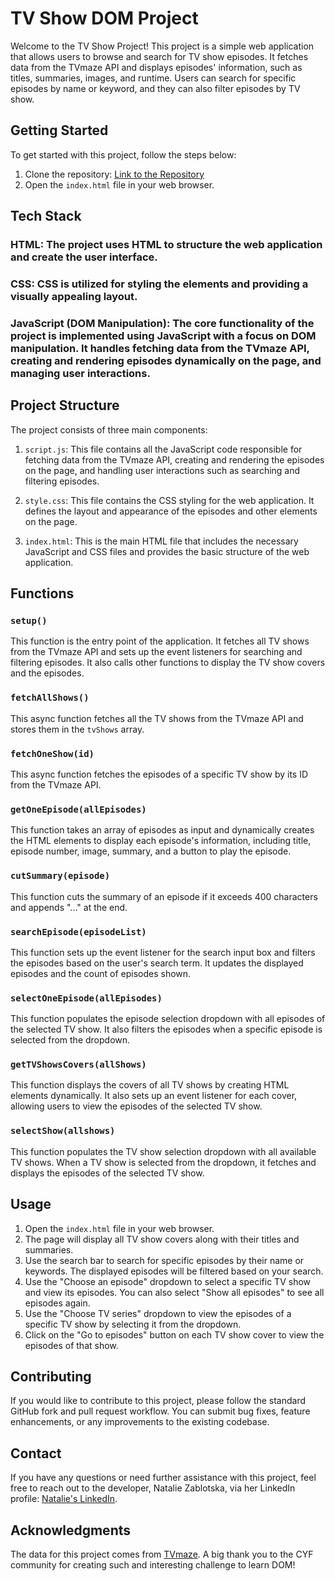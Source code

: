 # TV Show DOM Project

Welcome to the TV Show Project! This project is a simple web application that allows users to browse and search for TV show episodes. It fetches data from the TVmaze API and displays episodes' information, such as titles, summaries, images, and runtime. Users can search for specific episodes by name or keyword, and they can also filter episodes by TV show.

## Getting Started

To get started with this project, follow the steps below:

1. Clone the repository: [Link to the Repository](https://github.com/nataliiazab/tv-show-dom-project)
2. Open the `index.html` file in your web browser.

## Tech Stack
### HTML: The project uses HTML to structure the web application and create the user interface.
### CSS: CSS is utilized for styling the elements and providing a visually appealing layout.
### JavaScript (DOM Manipulation): The core functionality of the project is implemented using JavaScript with a focus on DOM manipulation. It handles fetching data from the TVmaze API, creating and rendering episodes dynamically on the page, and managing user interactions.

## Project Structure

The project consists of three main components:

1. `script.js`: This file contains all the JavaScript code responsible for fetching data from the TVmaze API, creating and rendering the episodes on the page, and handling user interactions such as searching and filtering episodes.

2. `style.css`: This file contains the CSS styling for the web application. It defines the layout and appearance of the episodes and other elements on the page.

3. `index.html`: This is the main HTML file that includes the necessary JavaScript and CSS files and provides the basic structure of the web application.

## Functions

### `setup()`

This function is the entry point of the application. It fetches all TV shows from the TVmaze API and sets up the event listeners for searching and filtering episodes. It also calls other functions to display the TV show covers and the episodes.

### `fetchAllShows()`

This async function fetches all the TV shows from the TVmaze API and stores them in the `tvShows` array.

### `fetchOneShow(id)`

This async function fetches the episodes of a specific TV show by its ID from the TVmaze API.

### `getOneEpisode(allEpisodes)`

This function takes an array of episodes as input and dynamically creates the HTML elements to display each episode's information, including title, episode number, image, summary, and a button to play the episode.

### `cutSummary(episode)`

This function cuts the summary of an episode if it exceeds 400 characters and appends "..." at the end.

### `searchEpisode(episodeList)`

This function sets up the event listener for the search input box and filters the episodes based on the user's search term. It updates the displayed episodes and the count of episodes shown.

### `selectOneEpisode(allEpisodes)`

This function populates the episode selection dropdown with all episodes of the selected TV show. It also filters the episodes when a specific episode is selected from the dropdown.

### `getTVShowsCovers(allShows)`

This function displays the covers of all TV shows by creating HTML elements dynamically. It also sets up an event listener for each cover, allowing users to view the episodes of the selected TV show.

### `selectShow(allshows)`

This function populates the TV show selection dropdown with all available TV shows. When a TV show is selected from the dropdown, it fetches and displays the episodes of the selected TV show.

## Usage

1. Open the `index.html` file in your web browser.
2. The page will display all TV show covers along with their titles and summaries.
3. Use the search bar to search for specific episodes by their name or keywords. The displayed episodes will be filtered based on your search.
4. Use the "Choose an episode" dropdown to select a specific TV show and view its episodes. You can also select "Show all episodes" to see all episodes again.
5. Use the "Choose TV series" dropdown to view the episodes of a specific TV show by selecting it from the dropdown.
6. Click on the "Go to episodes" button on each TV show cover to view the episodes of that show.

## Contributing

If you would like to contribute to this project, please follow the standard GitHub fork and pull request workflow. You can submit bug fixes, feature enhancements, or any improvements to the existing codebase.

## Contact

If you have any questions or need further assistance with this project, feel free to reach out to the developer, Natalie Zablotska, via her LinkedIn profile: [Natalie's LinkedIn](https://www.linkedin.com/in/nataliia-zablotska/).

## Acknowledgments

The data for this project comes from [TVmaze](https://www.tvmaze.com/). A big thank you to the CYF community for creating such and interesting challenge to learn DOM! 
